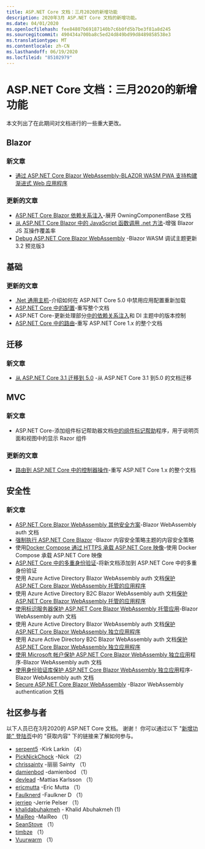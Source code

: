 ```yaml
---
title: ASP.NET Core 文档：三月2020的新增功能
description: 2020年3月 ASP.NET Core 文档的新增功能。
ms.date: 04/01/2020
ms.openlocfilehash: fee84807b69187140b7c6b0fd5b7be3f81a8d245
ms.sourcegitcommit: 490434a700ba8c5ed24d849bd99d8489858538e3
ms.translationtype: MT
ms.contentlocale: zh-CN
ms.lasthandoff: 06/19/2020
ms.locfileid: "85102979"
---
```

# <a name="aspnet-core-docs-whats-new-for-march-2020"></a>ASP.NET Core 文档：三月2020的新增功能

本文列出了在此期间对文档进行的一些重大更改。

## <a name="blazor"></a>Blazor

### <a name="new-articles"></a>新文章

- [通过 ASP.NET Core Blazor WebAssembly-BLAZOR WASM PWA 支持构建渐进式 Web 应用程序](../blazor/progressive-web-app.md)

### <a name="updated-articles"></a>更新的文章

- [ASP.NET Core Blazor 依赖关系注入](../blazor/fundamentals/dependency-injection.md)-展开 OwningComponentBase 文档
- [从 ASP.NET Core Blazor 中的 JavaScript 函数调用 .net 方法](../blazor/call-dotnet-from-javascript.md)-增强 Blazor JS 互操作覆盖率
- [Debug ASP.NET Core Blazor WebAssembly](../blazor/debug.md) -Blazor WASM 调试主题更新3.2 预览版3

## <a name="fundamentals"></a>基础

### <a name="updated-articles"></a>更新的文章

- [.Net 通用主机](../fundamentals/host/generic-host.md)-介绍如何在 ASP.NET Core 5.0 中禁用应用配置重新加载
- [ASP.NET Core 中的配置](../fundamentals/configuration/index.md)-重写整个文档
- ASP.NET Core-更新处理部分[中的依赖关系注入](../fundamentals/dependency-injection.md)和 DI 主题中的版本控制
- [ASP.NET Core 中的路由](../fundamentals/routing.md)-重写 ASP.NET Core 1.x 的整个文档

## <a name="migration"></a>迁移

### <a name="new-articles"></a>新文章

- [从 ASP.NET Core 3.1 迁移到 5.0](../migration/31-to-50.md) -从 ASP.NET Core 3.1 到5.0 的文档迁移

## <a name="mvc"></a>MVC

### <a name="new-articles"></a>新文章

- ASP.NET Core-添加组件标记帮助器文档[中的组件标记帮助](../mvc/views/tag-helpers/built-in/component-tag-helper.md)程序，用于说明页面和视图中的显示 Razor 组件

### <a name="updated-articles"></a>更新的文章

- [路由到 ASP.NET Core 中的控制器操作](../mvc/controllers/routing.md)-重写 ASP.NET Core 1.x 的整个文档

## <a name="security"></a>安全性

### <a name="new-articles"></a>新文章

- [ASP.NET Core Blazor WebAssembly 其他安全方案](../blazor/security/webassembly/additional-scenarios.md)-Blazor WebAssembly auth 文档
- [强制执行 ASP.NET Core Blazor](../blazor/security/content-security-policy.md) -Blazor 内容安全策略主题的内容安全策略
- 使用[Docker Compose 通过 HTTPS 承载 ASP.NET Core 映像](../security/docker-compose-https.md)-使用 Docker Compose 承载 ASP.NET Core 映像
- [ASP.NET Core 中的多重身份验证](../security/authentication/mfa.md)-将新文档添加到 ASP.NET Core 中的多重身份验证
- 使用 Azure Active Directory Blazor WebAssembly auth 文档[保护 ASP.NET Core Blazor WebAssembly 托管的应用程序](../blazor/security/webassembly/hosted-with-azure-active-directory.md)
- 使用 Azure Active Directory B2C Blazor WebAssembly auth 文档[保护 ASP.NET Core Blazor WebAssembly 托管的应用程序](../blazor/security/webassembly/hosted-with-azure-active-directory-b2c.md)
- [使用标识服务器保护 ASP.NET Core Blazor WebAssembly 托管应用](../blazor/security/webassembly/hosted-with-identity-server.md)-Blazor WebAssembly auth 文档
- 使用 Azure Active Directory Blazor WebAssembly auth 文档[保护 ASP.NET Core Blazor WebAssembly 独立应用程序](../blazor/security/webassembly/standalone-with-azure-active-directory.md)
- 使用 Azure Active Directory B2C Blazor WebAssembly auth 文档[保护 ASP.NET Core Blazor WebAssembly 独立应用程序](../blazor/security/webassembly/standalone-with-azure-active-directory-b2c.md)
- [使用 Microsoft 帐户保护 ASP.NET Core Blazor WebAssembly 独立应用](../blazor/security/webassembly/standalone-with-microsoft-accounts.md)程序-Blazor WebAssembly auth 文档
- [使用身份验证库保护 ASP.NET Core Blazor WebAssembly 独立应用](../blazor/security/webassembly/standalone-with-authentication-library.md)程序-Blazor WebAssembly auth 文档
- [Secure ASP.NET Core Blazor WebAssembly](../blazor/security/webassembly/index.md) -Blazor WebAssembly authentication 文档

## <a name="community-contributors"></a>社区参与者

以下人员已在3月2020的 ASP.NET Core 文档。 谢谢！ 你可以通过以下 "[新增功能" 登陆页](index.yml)中的 "获取内容" 下的链接来了解如何参与。

- [serpent5](https://github.com/serpent5) -Kirk Larkin （4）
- [PickNickChock](https://github.com/PickNickChock) -Nick （2）
- [chrissainty](https://github.com/chrissainty) -丽丽 Sainty （1）
- [damienbod](https://github.com/damienbod) -damienbod （1）
- [devlead](https://github.com/devlead) -Mattias Karlsson （1）
- [ericmutta](https://github.com/ericmutta) -Eric Mutta （1）
- [Faulknerd](https://github.com/Faulknerd) -Faulkner D （1）
- [jerriep](https://github.com/jerriep) -Jerrie Pelser （1）
- [khalidabuhakmeh](https://github.com/khalidabuhakmeh) - Khalid Abuhakmeh (1)
- [MaiReo](https://github.com/MaiReo) -MaiReo （1）
- [SeanStove](https://github.com/SeanStove) （1）
- [timbze](https://github.com/timbze) （1）
- [Vuurwarm](https://github.com/Vuurwarm) （1）
